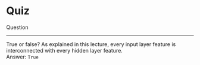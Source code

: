 # Quiz

Question

---

True or false? As explained in this lecture, every input layer feature is interconnected with every hidden layer feature.  
Answer: `True`
